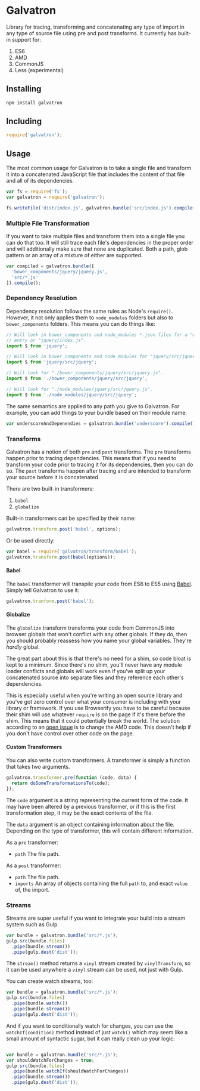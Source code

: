 # Galvatron

Library for tracing, transforming and concatenating any type of import in any type of source file using pre and post transforms. It currently has built-in support for:

1. ES6
2. AMD
3. CommonJS
4. Less (experimental)

## Installing

```sh
npm install galvatron
```

## Including

```js
require('galvatron');
```

## Usage

The most common usage for Galvatron is to take a single file and transform it into a concatenated JavaScript file that includes the content of that file and all of its dependencies.

```js
var fs = require('fs');
var galvatron = require('galvatron');

fs.writeFile('dist/index.js', galvatron.bundle('src/index.js').compile());
```

### Multiple File Transformation

If you want to take multiple files and transform them into a single file you can do that too. It will still trace each file's dependencies in the proper order and will additionally make sure that none are duplicated. Both a path, glob pattern or an array of a mixture of either are supported.

```js
var compiled = galvatron.bundle([
  'bower_components/jquery/jquery.js',
  'src/*.js'
]).compile();
```

### Dependency Resolution

Dependency resolution follows the same rules as Node's `require()`. However, it not only applies them to `node_modules` folders but also to `bower_components` folders. This means you can do things like:

```js
// Will look in bower_components and node_modules *.json files for a "main"
// entry or "jquery/index.js".
import $ from 'jquery';

// Will look in bower_components and node_modules for "jquery/src/jquery.js".
import $ from 'jquery/src/jquery';

// Will look for "./bower_components/jquery/src/jquery.js".
import $ from './bower_components/jquery/src/jquery';

// Will look for "./node_modules/jquery/src/jquery.js".
import $ from './node_modules/jquery/src/jquery';
```

The same semantics are applied to any path you give to Galvatron. For example, you can add things to your bundle based on their module name:

```js
var underscoreAndDepenendies = galvatron.bundle('underscore').compile();
```

### Transforms

Galvatron has a notion of both `pre` and `post` transforms. The `pre` transforms happen prior to tracing dependencies. This means that if you need to transform your code prior to tracing it for its dependencies, then you can do so. The `post` transforms happen after tracing and are intended to transform your source before it is concatenated.

There are two built-in transformers:

1. `babel`
2. `globalize`

Built-in transformers can be specified by their name:

```js
galvatron.transform.post('babel', options);
```

Or be used directly:

```js
var babel = require('galvatron/transform/babel');
galvatron.transform.post(babel(options));
```

#### Babel

The `babel` transformer will transpile your code from ES6 to ES5 using [Babel](https://babeljs.io/). Simply tell Galvatron to use it:

```js
galvatron.tranform.post('babel');
```

#### Globalize

The `globalize` transform transforms your code from CommonJS into browser globals that won't conflict with any other globals. If they do, then you should probably reassess how you name your global variables. They're *hardly* global.

The great part about this is that there's no need for a shim, so code bloat is kept to a minimum. Since there's no shim, you'll never have any module loader conflicts and globals will work even if you've split up your concatenated source into separate files and they reference each other's dependencies.

This is especially useful when you're writing an open source library and you've got zero control over what your consumer is including with your library or framework. If you use Browserify you have to be careful because their shim will use whatever `require` is on the page if it's there before the shim. This means that it could potentially break the world. The solution according to an [open issue](https://github.com/substack/node-browserify/issues/790) is to change the AMD code. This doesn't help if you don't have control over other code on the page.

#### Custom Transformers

You can also write custom transformers. A transformer is simply a function that takes two arguments.

```js
galvatron.transformer.pre(function (code, data) {
  return doSomeTransformationsTo(code);
});
```

The `code` argument is a string representing the current form of the code. It may have been altered by a previous transformer, or if this is the first transformation step, it may be the exact contents of the file.

The `data` argument is an object containing information about the file. Depending on the type of transformer, this will contain different information.

As a `pre` transformer:

- `path` The file path.

As a `post` transformer:

- `path` The file path.
- `imports` An array of objects containing the full `path` to, and exact `value` of, the import.

### Streams

Streams are super useful if you want to integrate your build into a stream system such as Gulp.

```js
var bundle = galvatron.bundle('src/*.js');
gulp.src(bundle.files)
  .pipe(bundle.stream())
  .pipe(gulp.dest('dist'));
```

The `stream()` method returns a `vinyl` stream created by `vinylTransform`, so it can be used anywhere a `vinyl` stream can be used, not just with Gulp.

You can create watch streams, too:

```js
var bundle = galvatron.bundle('src/*.js');
gulp.src(bundle.files)
  .pipe(bundle.watch())
  .pipe(bundle.stream())
  .pipe(gulp.dest('dist'));
```

And if you want to conditionally watch for changes, you can use the `watchIf(condition)` method instead of just `watch()` which may seem like a small amount of syntactic sugar, but it can really clean up your logic:

```js

var bundle = galvatron.bundle('src/*.js');
var shouldWatchForChanges = true;
gulp.src(bundle.files)
  .pipe(bundle.watchIf(shouldWatchForChanges))
  .pipe(bundle.stream())
  .pipe(gulp.dest('dist'));
```
